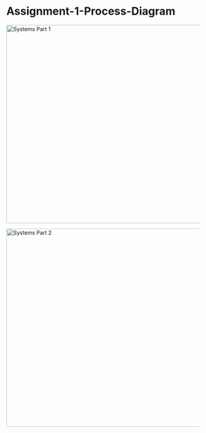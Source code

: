 # Assignment-1-Process-Diagram

<a data-flickr-embed="true"  href="https://www.flickr.com/photos/davidleedang/24611073165/in/dateposted-public/" title="Systems Part 1"><img src="https://farm2.staticflickr.com/1517/24611073165_bc3e406588_c.jpg" width="800" height="518" alt="Systems Part 1"></a><script async src="//embedr.flickr.com/assets/client-code.js" charset="utf-8"></script>

<a data-flickr-embed="true"  href="https://www.flickr.com/photos/davidleedang/24528851591/in/dateposted-public/" title="Systems Part 2"><img src="https://farm2.staticflickr.com/1625/24528851591_114f314ed2_c.jpg" width="800" height="518" alt="Systems Part 2"></a><script async src="//embedr.flickr.com/assets/client-code.js" charset="utf-8"></script>
